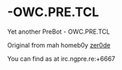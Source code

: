 # -OWC.PRE.TCL
Yet another PreBot -  OWC.PRE.TCL

Original from mah homeb0y <a href="https://github.com/zer0de">zer0de</a>

You can find as at irc.ngpre.re:+6667
